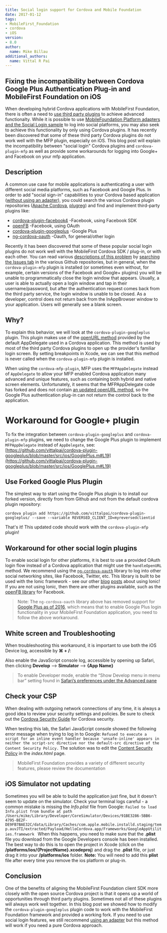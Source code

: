 ```yaml
---
title: Social login support for Cordova and Mobile Foundation
date: 2017-01-12
tags:
- MobileFirst_Foundation
- cordova
- iOS
version:
- 8.0
author:
  name: Mike Billau
additional_authors:
  name: Vittal R Pai
---
```

## Fixing the incompatibility between Cordova Google Plus Authentication Plug-in and MobileFirst Foundation on iOS 
When developing hybrid Cordova applications with MobileFirst Foundation, there is often a need to [use third party plugins](https://mobilefirstplatform.ibmcloud.com/blog/2015/08/03/integrating-3rd-party-cordova-plug-ins/) to achieve advanced functionalty. While it is possible to use [MobileFoundation Platform adapters and the Social Login sample](https://mobilefirstplatform.ibmcloud.com/blog/2016/04/06/social-login-with-ibm-mobilefirst-platform-foundation/) to log into social platforms, you may also seek to achieve this functionality by only using Cordova plugins. It has recently been discovered that some of these third party Cordova plugins do not work well with the MFP plugin, especially on iOS. This blog post will explain the incompatibility between "social login" Cordova plugins and `cordova-plugin-mfp` as well as provide some workarounds for logging into Google+ and Facebook on your mfp application.

## Description
A common use case for mobile applications is authenticating a user with different social media platforms, such as Facebook and Google Plus. In order to add "social sign-in" capabilities to your Cordova based application ([without using an adapter](https://mobilefirstplatform.ibmcloud.com/blog/2016/04/06/social-login-with-ibm-mobilefirst-platform-foundation/)), you could search the various Cordova plugin repositories ([Apache Cordova](https://cordova.apache.org/plugins/), [plugreg](http://www.plugreg.com/)) and find and implement third-party plugins like:

- [cordova-plugin-facebook4](https://github.com/gigya/cordova-plugin-facebook4) -Facebook, using Facebook SDK
- [openFB](https://github.com/ccoenraets/OpenFB/) -Facebook, using OAuth
- [cordova-plugin-googleplus](https://github.com/EddyVerbruggen/cordova-plugin-googleplus) -Google Plus
- [ng-cordova-oauth](https://github.com/nraboy/ng-cordova-oauth) -Oauth, for general/other login

Recently it has been discovered that some of these popular social login plugins do not work well with the MobileFirst Cordova SDK / plug-in, or with each other. You can read various [descriptions of this problem](https://github.com/jeduan/cordova-plugin-facebook4/issues/166) by [searching the Issues tab](https://github.com/EddyVerbruggen/cordova-plugin-googleplus/issues?utf8=%E2%9C%93&q=is%3Aissue%20is%3Aopen%20openURL) in the various Github repositories, but in general, when the `cordova-plugin-mfp` plugin is installed (or sometimes even without, for example, certain versions of the Facebook and Google+ plugins) you will be unable to programmatically close the login window that appears. Usually, a user is able to actually open a login window and tap in their username/password, but after the authentication request comes back from the third party service, the login window is unable to be closed. As a developer, control does not return back from the InAppBrowser window to your application. Users will generally see a blank screen.

## Why?
To explain this behavior, we will look at the `cordova-plugin-googleplus` plugin. This plugin makes use of the [openURL method](https://github.com/EddyVerbruggen/cordova-plugin-googleplus/blob/master/src/ios/GooglePlus.m) provided by the default AppDelegate used in a Cordova application. This method is used by most of the third party Cordova plugins to open up the provider's familiar login screen. By setting breakpoints in Xcode, we can see that this method is never called when the `cordova-plugin-mfp` plugin is installed.

When using the `cordova-mfp-plugin`, MFP uses the `MFPAppDelegate` instead of `AppDelegate` to allow your MFP enabled Cordova application many advanced and unique features, such as containing both hybrid and native screen elements.  Unfortunately, it seems that the MFPAppDelegate code has forked and does not contain [an updated openURL method](https://github.com/apache/cordova-ios/blob/master/guides/API%20changes%20in%204.0.md#cdvappdelegateh-new), so the Google Plus authentication plug-in can not return the control back to the application.

# Workaround for Google+ plugin
To fix the integration between `cordova-plugin-googleplus` and `cordova-plugin-mfp` plugins, we need to change the Google Plus plugin to implement `MFPAppDelegate` instead of `AppDelegate`, see: [https://github.com/vittalpai/cordova-plugin-googleplus/blob/master/src/ios/GooglePlus.m#L19](https://github.com/vittalpai/cordova-plugin-googleplus/blob/master/src/ios/GooglePlus.m#L19)

## Use Forked Google Plus Plugin
The simplest way to start using the Google Plus plugin is to install our forked version, directly from from Github and not from the default cordova plugin repository:

```
cordova plugin add https://github.com/vittalpai/cordova-plugin-googleplus/ --save --variable REVERSED_CLIENT_ID=myreversedclientid
```

That's it! This updated code should work with the `cordova-plugin-mfp` plugin!

## Workaround for other social login plugins
To enable social login for other platforms, it is best to use a provided OAuth login flow instead of a Cordova application that might use the `handleOpenURL` method. We recommend using the [`ng-cordova-oauth`](https://github.com/nraboy/ng-cordova-oauth) library to log into other social networking sites, like Facebook, Twitter, etc. This library is built to be used with the Ionic framework - see our other [blog](https://mobilefirstplatform.ibmcloud.com/blog/2016/12/26/web-development-using-ionic-2-and-mobile-foundation/) [posts](https://mobilefirstplatform.ibmcloud.com/blog/2016/10/17/integrating-mobilefirst-foundation-8-in-ionic2-based-apps/) about using Ionic! If you are not using Ionic, then there are other plugins available, such as the [openFB library](https://github.com/ccoenraets/OpenFB/) for Facebook.

>Note: The `ng-cordova-oauth` library above has removed support for [Google Plus as of 2016](https://github.com/nraboy/ng-cordova-oauth#important-note-about-google), which means that to enable Google Plus login functionality in your MobileFirst Foundation application, you need to follow the above workaround.

## White screen and Troubleshooting
When troubleshooting this workaround, it is important to use both the iOS Device log, accessible by **⌘ + /**:

Also enable the JavaScript console log, accessible by opening up Safari, then clicking **Develop** --> **Simulator** --> **{App Name}**
> To enable Developer mode, enable the “Show Develop menu in menu bar” setting found in [Safari’s preferences under the Advanced pane](https://developer.apple.com/library/content/documentation/AppleApplications/Conceptual/Safari_Developer_Guide/GettingStarted/GettingStarted.html)

## Check your CSP
When dealing with outgoing network connections of any time, it is always a good idea to review your security settings and policies. Be sure to check out the [Cordova Security Guide](https://cordova.apache.org/docs/en/latest/guide/appdev/security/) for Cordova security.

When testing this lab, the Safari JavaScript console showed the following error message when trying to log in to Google:
```Refused to execute a script for an inline event handler because 'unsafe-inline' appears in neither the script-src directive nor the default-src directive of the Content Security Policy.```
The solution was to edit the [Content Security Policy](https://developer.mozilla.org/en-US/docs/Web/HTTP/CSP) in the *index.html* page.

> MobileFirst Foundation provides a variety of different security features, please review the documentation

## iOS Simulator not updating
Sometimes you will be able to build the application just fine, but it doesn't seem to update on the simulator. Check your terminal logs careful - a common mistake is missing the *Info.plist* file from Google:
`Failed to load Info.plist from bundle at path /Users/mike/Library/Developer/CoreSimulator/Devices/91BE3286-5BB6-4795-BE2F-DE9FB7BAE32C/data/Library/Caches/com.apple.mobile.installd.staging/temp.auvJTI/extracted/Payload/HelloCordova.app/Frameworks/GoogleAppUtilities.framework
`
When this happens, you need to make sure that the **.plist** file you download from the Google Developers console has been installed. The best way to do this is to open the project in Xcode (click on the **/platforms/ios/{ProjectName}.xcodeproj**) and drag the **.plist** file, or just drag it into your **/platforms/ios** folder. **Note:** You will need to add this **plist** file after every time you remove the ios platform or plug-in.

## Conclusion
One of the benefits of aligning the MobileFirst Foundation client SDK more closely with the open source Cordova project is that it opens up a world of opportunities through third party plugins. Sometimes not all of these plugins will always work well together. In this blog post we showed how to modify the `cordova-plugin-googleplus` plugin code to work with the MobileFirst Foundation framework and provided a working fork. If you need to use social login features, we still recommend [using an adapter](https://mobilefirstplatform.ibmcloud.com/blog/2016/04/06/social-login-with-ibm-mobilefirst-platform-foundation/) but this method will work if you need a pure Cordova approach.
